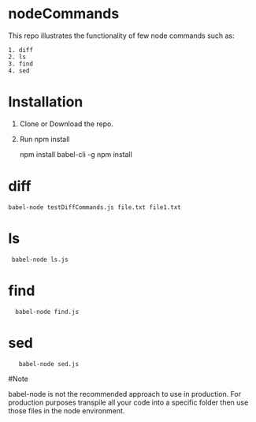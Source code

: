 # nodeCommands

This repo illustrates the functionality of few node commands such as:
 
    1. diff
    2. ls
    3. find
    4. sed

# Installation
1. Clone or Download the repo. 
2. Run npm install 
    
    
    npm install babel-cli -g 
    npm install 
    

# diff 

    babel-node testDiffCommands.js file.txt file1.txt 

    
# ls

     babel-node ls.js 
     
           
# find

      babel-node find.js 
      
# sed
       babel-node sed.js 
  
#Note

babel-node is not the recommended approach to use in production. For production purposes transpile all your code into a specific folder then use those files in the node environment. 


